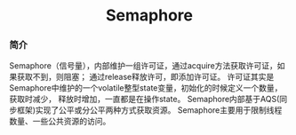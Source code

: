 # <center>Semaphore </center>

### 简介

Semaphore（信号量），内部维护一组许可证，通过acquire方法获取许可证，如果获取不到，则阻塞；
通过release释放许可，即添加许可证。
许可证其实是Semaphore中维护的一个volatile整型state变量，初始化的时候定义一个数量，获取时减少，
释放时增加，一直都是在操作state。
Semaphore内部基于AQS(同步框架)实现了公平或分公平两种方式获取资源。
Semaphore主要用于限制线程数量、一些公共资源的访问。

